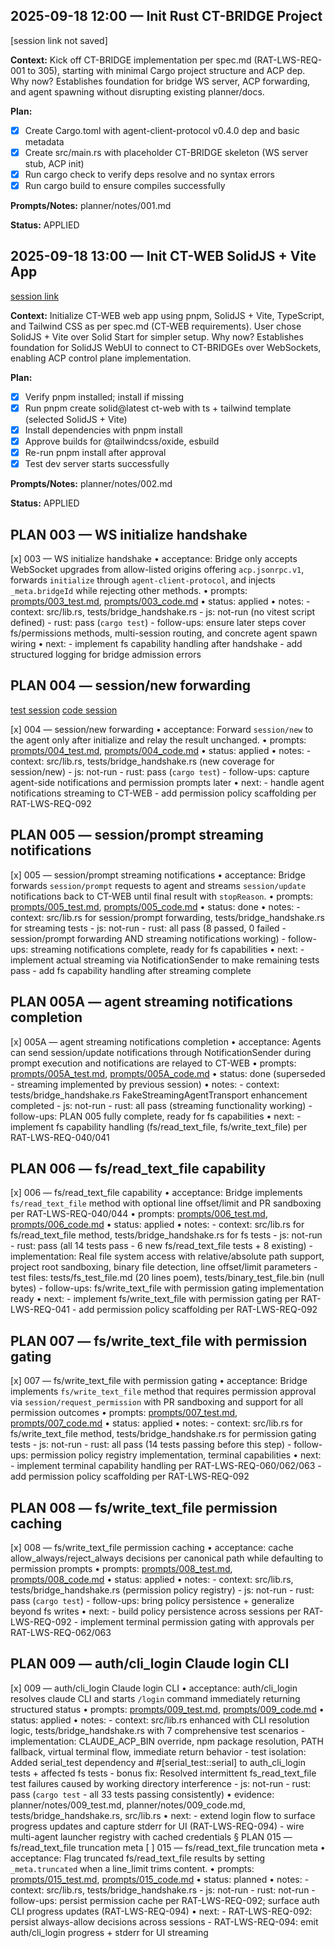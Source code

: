 ## 2025-09-18 12:00 — Init Rust CT-BRIDGE Project
[session link not saved]

**Context:** Kick off CT-BRIDGE implementation per spec.md (RAT-LWS-REQ-001 to 305), starting with minimal Cargo project structure and ACP dep. Why now? Establishes foundation for bridge WS server, ACP forwarding, and agent spawning without disrupting existing planner/docs.

**Plan:**
- [x] Create Cargo.toml with agent-client-protocol v0.4.0 dep and basic metadata
- [x] Create src/main.rs with placeholder CT-BRIDGE skeleton (WS server stub, ACP init)
- [x] Run cargo check to verify deps resolve and no syntax errors
- [x] Run cargo build to ensure compiles successfully

**Prompts/Notes:** planner/notes/001.md

**Status:** APPLIED

## 2025-09-18 13:00 — Init CT-WEB SolidJS + Vite App
[session link](https://opencode.ai/s/4fpY1H3R)

**Context:** Initialize CT-WEB web app using pnpm, SolidJS + Vite, TypeScript, and Tailwind CSS as per spec.md (CT-WEB requirements). User chose SolidJS + Vite over Solid Start for simpler setup. Why now? Establishes foundation for SolidJS WebUI to connect to CT-BRIDGEs over WebSockets, enabling ACP control plane implementation.

**Plan:**
- [x] Verify pnpm installed; install if missing
- [x] Run pnpm create solid@latest ct-web with ts + tailwind template (selected SolidJS + Vite)
- [x] Install dependencies with pnpm install
- [x] Approve builds for @tailwindcss/oxide, esbuild
- [x] Re-run pnpm install after approval
- [x] Test dev server starts successfully

**Prompts/Notes:** planner/notes/002.md

**Status:** APPLIED

## PLAN 003 — WS initialize handshake
[x] 003 — WS initialize handshake
• acceptance: Bridge only accepts WebSocket upgrades from allow-listed origins offering `acp.jsonrpc.v1`, forwards `initialize` through `agent-client-protocol`, and injects `_meta.bridgeId` while rejecting other methods.
• prompts: [prompts/003_test.md](./prompts/003_test.md), [prompts/003_code.md](./prompts/003_code.md)
• status: applied
• notes:
    - context: src/lib.rs, tests/bridge_handshake.rs
    - js: not-run (no vitest script defined)
    - rust: pass (`cargo test`)
    - follow-ups: ensure later steps cover fs/permissions methods, multi-session routing, and concrete agent spawn wiring
• next:
    - implement fs capability handling after handshake
    - add structured logging for bridge admission errors

## PLAN 004 — session/new forwarding
[test session](https://opencode.ai/s/rxVbj7fn)
[code session](https://opencode.ai/s/XpDVpMQq)

[x] 004 — session/new forwarding
• acceptance: Forward `session/new` to the agent only after initialize and relay the result unchanged.
• prompts: [prompts/004_test.md](./prompts/004_test.md), [prompts/004_code.md](./prompts/004_code.md)
• status: applied
• notes:
    - context: src/lib.rs, tests/bridge_handshake.rs (new coverage for session/new)
    - js: not-run
    - rust: pass (`cargo test`)
    - follow-ups: capture agent-side notifications and permission prompts later
• next:
    - handle agent notifications streaming to CT-WEB
    - add permission policy scaffolding per RAT-LWS-REQ-092

## PLAN 005 — session/prompt streaming notifications
[x] 005 — session/prompt streaming notifications
• acceptance: Bridge forwards `session/prompt` requests to agent and streams `session/update` notifications back to CT-WEB until final result with `stopReason`.
• prompts: [prompts/005_test.md](./prompts/005_test.md), [prompts/005_code.md](./prompts/005_code.md)
• status: done
• notes:
    - context: src/lib.rs for session/prompt forwarding, tests/bridge_handshake.rs for streaming tests
    - js: not-run
    - rust: all pass (8 passed, 0 failed - session/prompt forwarding AND streaming notifications working)
    - follow-ups: streaming notifications complete, ready for fs capabilities
• next:
    - implement actual streaming via NotificationSender to make remaining tests pass
    - add fs capability handling after streaming complete

## PLAN 005A — agent streaming notifications completion
[x] 005A — agent streaming notifications completion
• acceptance: Agents can send session/update notifications through NotificationSender during prompt execution and notifications are relayed to CT-WEB
• prompts: [prompts/005A_test.md](./prompts/005A_test.md), [prompts/005A_code.md](./prompts/005A_code.md)
• status: done (superseded - streaming implemented by previous session)
• notes:
    - context: tests/bridge_handshake.rs FakeStreamingAgentTransport enhancement completed
    - js: not-run
    - rust: all pass (streaming functionality working)
    - follow-ups: PLAN 005 fully complete, ready for fs capabilities
• next:
    - implement fs capability handling (fs/read_text_file, fs/write_text_file) per RAT-LWS-REQ-040/041

## PLAN 006 — fs/read_text_file capability
[x] 006 — fs/read_text_file capability
• acceptance: Bridge implements `fs/read_text_file` method with optional line offset/limit and PR sandboxing per RAT-LWS-REQ-040/044
• prompts: [prompts/006_test.md](./prompts/006_test.md), [prompts/006_code.md](./prompts/006_code.md)
• status: applied
• notes:
    - context: src/lib.rs for fs/read_text_file method, tests/bridge_handshake.rs for fs tests
    - js: not-run
    - rust: pass (all 14 tests pass - 6 new fs/read_text_file tests + 8 existing)
    - implementation: Real file system access with relative/absolute path support, project root sandboxing, binary file detection, line offset/limit parameters
    - test files: tests/fs_test_file.md (20 lines poem), tests/binary_test_file.bin (null bytes)
    - follow-ups: fs/write_text_file with permission gating implementation ready
• next:
    - implement fs/write_text_file with permission gating per RAT-LWS-REQ-041
    - add permission policy scaffolding per RAT-LWS-REQ-092

## PLAN 007 — fs/write_text_file with permission gating
[x] 007 — fs/write_text_file with permission gating
• acceptance: Bridge implements `fs/write_text_file` method that requires permission approval via `session/request_permission` with PR sandboxing and support for all permission outcomes
• prompts: [prompts/007_test.md](./prompts/007_test.md), [prompts/007_code.md](./prompts/007_code.md)
• status: applied
• notes:
    - context: src/lib.rs for fs/write_text_file method, tests/bridge_handshake.rs for permission gating tests
    - js: not-run
    - rust: all pass (14 tests passing before this step)
    - follow-ups: permission policy registry implementation, terminal capabilities
• next:
    - implement terminal capability handling per RAT-LWS-REQ-060/062/063
    - add permission policy scaffolding per RAT-LWS-REQ-092

## PLAN 008 — fs/write_text_file permission caching
[x] 008 — fs/write_text_file permission caching
• acceptance: cache allow_always/reject_always decisions per canonical path while defaulting to permission prompts
• prompts: [prompts/008_test.md](./prompts/008_test.md), [prompts/008_code.md](./prompts/008_code.md)
• status: applied
• notes:
    - context: src/lib.rs, tests/bridge_handshake.rs (permission policy registry)
    - js: not-run
    - rust: pass (`cargo test`)
    - follow-ups: bring policy persistence + generalize beyond fs writes
• next:
    - build policy persistence across sessions per RAT-LWS-REQ-092
    - implement terminal permission gating with approvals per RAT-LWS-REQ-062/063

## PLAN 009 — auth/cli_login Claude login CLI
[x] 009 — auth/cli_login Claude login CLI
• acceptance: auth/cli_login resolves claude CLI and starts `/login` command immediately returning structured status
• prompts: [prompts/009_test.md](./prompts/009_test.md), [prompts/009_code.md](./prompts/009_code.md)
• status: applied
• notes:
    - context: src/lib.rs enhanced with CLI resolution logic, tests/bridge_handshake.rs with 7 comprehensive test scenarios
    - implementation: CLAUDE_ACP_BIN override, npm package resolution, PATH fallback, virtual terminal flow, immediate return behavior
    - test isolation: Added serial_test dependency and #[serial_test::serial] to auth_cli_login tests + affected fs tests
    - bonus fix: Resolved intermittent fs_read_text_file test failures caused by working directory interference
    - js: not-run
    - rust: pass (`cargo test` - all 33 tests passing consistently)
• evidence: planner/notes/009_test.md, planner/notes/009_code.md, tests/bridge_handshake.rs, src/lib.rs
• next:
    - extend login flow to surface progress updates and capture stderr for UI (RAT-LWS-REQ-094)
    - wire multi-agent launcher registry with cached credentials
§ PLAN 015 — fs/read_text_file truncation meta
[ ] 015 — fs/read_text_file truncation meta
• acceptance: Flag truncated fs/read_text_file results by setting `_meta.truncated` when a line_limit trims content.
• prompts: [prompts/015_test.md](./prompts/015_test.md), [prompts/015_code.md](./prompts/015_code.md)
• status: planned
• notes:
    - context: src/lib.rs, tests/bridge_handshake.rs
    - js: not-run
    - rust: not-run
    - follow-ups: persist permission cache per RAT-LWS-REQ-092; surface auth CLI progress updates (RAT-LWS-REQ-094)
• next:
    - RAT-LWS-REQ-092: persist always-allow decisions across sessions
    - RAT-LWS-REQ-094: emit auth/cli_login progress + stderr for UI streaming
